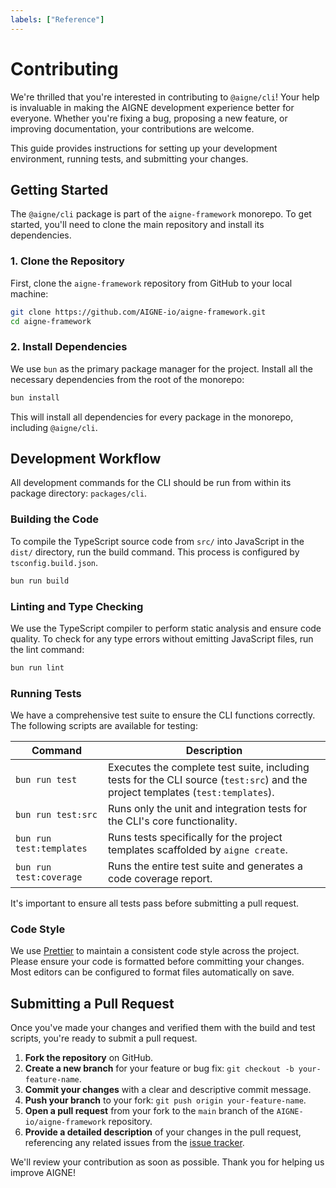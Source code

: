 ```yaml
---
labels: ["Reference"]
---
```


# Contributing

We're thrilled that you're interested in contributing to `@aigne/cli`! Your help is invaluable in making the AIGNE development experience better for everyone. Whether you're fixing a bug, proposing a new feature, or improving documentation, your contributions are welcome.

This guide provides instructions for setting up your development environment, running tests, and submitting your changes.

## Getting Started

The `@aigne/cli` package is part of the `aigne-framework` monorepo. To get started, you'll need to clone the main repository and install its dependencies.

### 1. Clone the Repository

First, clone the `aigne-framework` repository from GitHub to your local machine:

```bash Git Clone icon=logos:git-icon
git clone https://github.com/AIGNE-io/aigne-framework.git
cd aigne-framework
```

### 2. Install Dependencies

We use `bun` as the primary package manager for the project. Install all the necessary dependencies from the root of the monorepo:

```bash Bun Install icon=logos:bun
bun install
```

This will install all dependencies for every package in the monorepo, including `@aigne/cli`.

## Development Workflow

All development commands for the CLI should be run from within its package directory: `packages/cli`.

### Building the Code

To compile the TypeScript source code from `src/` into JavaScript in the `dist/` directory, run the build command. This process is configured by `tsconfig.build.json`.

```bash Build Command icon=lucide:hammer
bun run build
```

### Linting and Type Checking

We use the TypeScript compiler to perform static analysis and ensure code quality. To check for any type errors without emitting JavaScript files, run the lint command:

```bash Lint Command icon=lucide:check-circle
bun run lint
```

### Running Tests

We have a comprehensive test suite to ensure the CLI functions correctly. The following scripts are available for testing:

| Command                 | Description                                                                                                                     |
| ----------------------- | ------------------------------------------------------------------------------------------------------------------------------- |
| `bun run test`            | Executes the complete test suite, including tests for the CLI source (`test:src`) and the project templates (`test:templates`).   |
| `bun run test:src`        | Runs only the unit and integration tests for the CLI's core functionality.                                                      |
| `bun run test:templates`  | Runs tests specifically for the project templates scaffolded by `aigne create`.                                                   |
| `bun run test:coverage`   | Runs the entire test suite and generates a code coverage report.                                                                |

It's important to ensure all tests pass before submitting a pull request.

### Code Style

We use [Prettier](https://prettier.io/) to maintain a consistent code style across the project. Please ensure your code is formatted before committing your changes. Most editors can be configured to format files automatically on save.

## Submitting a Pull Request

Once you've made your changes and verified them with the build and test scripts, you're ready to submit a pull request.

1.  **Fork the repository** on GitHub.
2.  **Create a new branch** for your feature or bug fix: `git checkout -b your-feature-name`.
3.  **Commit your changes** with a clear and descriptive commit message.
4.  **Push your branch** to your fork: `git push origin your-feature-name`.
5.  **Open a pull request** from your fork to the `main` branch of the `AIGNE-io/aigne-framework` repository.
6.  **Provide a detailed description** of your changes in the pull request, referencing any related issues from the [issue tracker](https://github.com/AIGNE-io/aigne-framework/issues).

We'll review your contribution as soon as possible. Thank you for helping us improve AIGNE!